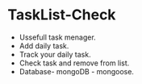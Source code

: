 # TaskList-Check


- Ussefull task menager.
- Add daily task.
- Track your daily task.
- Check task and remove from list.
- Database- mongoDB - mongoose.
